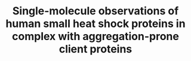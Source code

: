 ---
title: "Single-molecule observations of human small heat shock proteins in complex with aggregation-prone client proteins"

location: "BioRxiv"

authors: "Rice L, Marzano N, Cox D, van Oijen A, Ecroyd H"

year: "2024"

doi: https://doi.org/nan

weight: 4

color: "#fff"

draft: false
buttons:
  - btype: Preprint
    icon: preprint
    newTab: true
    url: "https://www.biorxiv.org/content/10.1101/2024.02.08.579576v1"
  - btype: Data
    icon: data
    newTab: true
    url: "https://doi.org/10.5281/zenodo.10616736"
  - btype: Code
    icon: code
    newTab: true
    url: "https://doi.org/10.5281/zenodo.10602864"
---